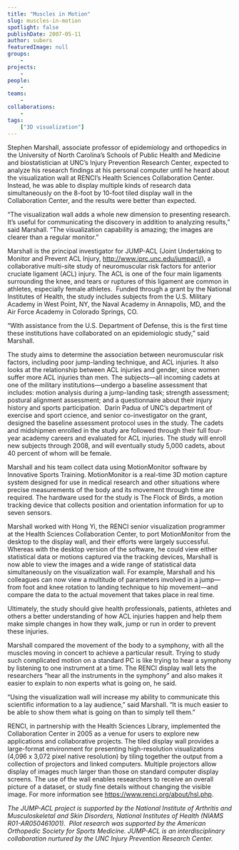 ```yaml
---
title: "Muscles in Motion"
slug: muscles-in-motion
spotlight: false
publishDate: 2007-05-11
author: subers
featuredImage: null
groups:
    - 
projects:
    - 
people:
    - 
teams: 
    - 
collaborations:
    - 
tags:
    ["3D visualization"]
---
```

Stephen Marshall, associate professor of epidemiology and orthopedics in the University of North Carolina’s Schools of Public Health and Medicine and biostatistician at UNC’s Injury Prevention Research Center, expected to analyze his research findings at his personal computer until he heard about the visualization wall at RENCI’s Health Sciences Collaboration Center.<!--more-->
Instead, he was able to display multiple kinds of research data simultaneously on the 8-foot by 10-foot tiled display wall in the Collaboration Center, and the results were better than expected.

“The visualization wall adds a whole new dimension to presenting research.  It’s useful for communicating the discovery in addition to analyzing results,” said Marshall. “The visualization capability is amazing; the images are clearer than a regular monitor.”

Marshall is the principal investigator for JUMP-ACL (Joint Undertaking to Monitor and Prevent ACL Injury, http://www.iprc.unc.edu/jumpacl/), a collaborative multi-site study of neuromuscular risk factors for anterior cruciate ligament (ACL) injury. The ACL is one of the four main ligaments surrounding the knee, and tears or ruptures of this ligament are common in athletes, especially female athletes.  Funded through a grant by the National Institutes of Health, the study includes subjects from the U.S. Military Academy in West Point, NY, the Naval Academy in Annapolis, MD, and the Air Force Academy in Colorado Springs, CO.

“With assistance from the U.S. Department of Defense, this is the first time these institutions have collaborated on an epidemiologic study,” said Marshall.

The study aims to determine the association between neuromuscular risk factors, including poor jump-landing technique, and ACL injuries. It also looks at the relationship between ACL injuries and gender, since women suffer more ACL injuries than men. The subjects—all incoming cadets at one of the military institutions—undergo a baseline assessment that includes: motion analysis during a jump-landing task; strength assessment; postural alignment assessment; and a questionnaire about their injury history and sports participation.  Darin Padua of UNC’s department of exercise and sport ccience, and senior co-investigator on the grant, designed the baseline assessment protocol uses in the study.
The cadets and midshipmen enrolled in the study are followed through their full four-year academy careers and evaluated for ACL injuries. The study will enroll new subjects through 2008, and will eventually study 5,000 cadets, about 40 percent of whom will be female.

Marshall and his team collect data using MotionMonitor software by Innovative Sports Training. MotionMonitor is a real-time 3D motion capture system designed for use in medical research and other situations where precise measurements of the body and its movement through time are required. The hardware used for the study is The Flock of Birds, a motion tracking device that collects position and orientation
information for up to seven sensors.

Marshall worked with Hong Yi, the RENCI senior visualization programmer at the Health Sciences Collaboration Center, to port MotionMonitor from the desktop to the display wall, and their efforts were largely successful. Whereas with the desktop version of the software, he could view either statistical data or motions captured via the tracking devices, Marshall is now able to view the images and a wide range of statistical data simultaneously on the visualization wall. For example, Marshall and his colleagues can now view a multitude of parameters involved in a jump—from foot and knee rotation to landing technique to hip movement—and compare the data to the actual movement that takes place in real time.

Ultimately, the study should give health professionals, patients, athletes and others a better understanding of how ACL injuries happen and help them make simple changes in how they walk, jump or run in order to prevent these injuries.

Marshall compared the movement of the body to a symphony, with all the muscles moving in concert to achieve a particular result. Trying to study such complicated motion on a standard PC is like trying to hear a symphony by listening to one instrument at a time. The RENCI display wall lets the researchers “hear all the instruments in the symphony” and also makes it easier to explain to non experts what is going on, he said.

“Using the visualization wall will increase my ability to communicate this scientific information to a lay audience,” said Marshall. “It is much easier to be able to show them what is going on than to simply tell them.”

RENCI, in partnership with the Health Sciences Library, implemented the Collaboration Center in 2005 as a venue for users to explore new applications and collaborative projects. The tiled display wall provides a large-format environment for presenting high-resolution visualizations (4,096 x 3,072 pixel native resolution) by tiling together the output from a collection of projectors and linked computers. Multiple projectors allow display of images much larger than those on standard computer display screens. The use of the wall enables researchers to receive an overall picture of a dataset, or study fine details without changing the visible image. For more information see https://www.renci.org/about/hsl.php.

<em>The JUMP-ACL project is supported by the National Institute of Arthritis and Musculoskeletal and Skin Disorders, National Institutes of Health (NIAMS R01-AR050461001).  Pilot research was supported by the American Orthopedic Society for Sports Medicine. JUMP-ACL is an interdisciplinary collaboration nurtured by the UNC Injury Prevention Research Center.</em>
